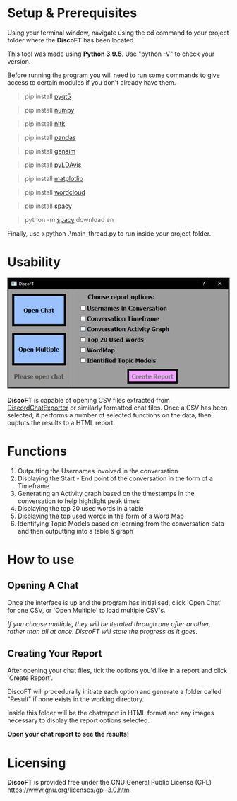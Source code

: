 # Setup & Prerequisites

Using your terminal window, navigate using the cd command to your project folder where the **DiscoFT** has been located.

This tool was made using **Python 3.9.5**. Use "python -V" to check your version. 

Before running the program you will need to run some commands to give access to certain modules if you don't already have them.

>pip install [pyqt5](https://www.riverbankcomputing.com/static/Docs/PyQt5/introduction.html)

>pip install [numpy](https://numpy.org/doc/stable/)

>pip install [nltk](https://www.nltk.org/)

>pip install [pandas](https://pandas.pydata.org/)

>pip install [gensim](https://radimrehurek.com/gensim/index.html)

>pip install [pyLDAvis](https://github.com/bmabey/pyLDAvis)

>pip install [matplotlib](https://matplotlib.org/)

>pip install [wordcloud](https://github.com/amueller/word_cloud)

>pip install [spacy](https://spacy.io/)

>python -m [spacy](https://spacy.io/) download en


Finally, use >python .\main_thread.py to run inside your project folder.

# Usability

<img src=DiscoFT_GUI.PNG>


**DiscoFT** is capable of opening CSV files extracted from [DiscordChatExporter](https://github.com/Tyrrrz/DiscordChatExporter) or similarly formatted chat files.
Once a CSV has been selected, it performs a number of selected functions on the data, then ouptuts the results to a HTML report.

# Functions

1.  Outputting the Usernames involved in the conversation
2.  Displaying the Start - End point of the conversation in the form of a Timeframe
3.  Generating an Activity graph based on the timestamps in the conversation to help hightlight peak times
4.  Displaying the top 20 used words in a table
5.  Displaying the top used words in the form of a Word Map
6.  Identifying Topic Models based on learning from the conversation data and then outputting into a table & graph

# How to use


## Opening A Chat
Once the interface is up and the program has initialised, click 'Open Chat' for one CSV, or 'Open Multiple' to load multiple CSV's.

*If you choose multiple, they will be iterated through one after another, rather than all at once. DiscoFT will state the progress as it goes.*

## Creating Your Report
After opening your chat files, tick the options you'd like in a report and click 'Create Report'.

DiscoFT will procedurally initiate each option and generate a folder called "Result" if none exists in the working directory.

Inside this folder will be the chatreport in HTML format and any images necessary to display the report options selected.

**Open your chat report to see the results!**

# Licensing
**DiscoFT** is provided free under the GNU General Public License (GPL)
https://www.gnu.org/licenses/gpl-3.0.html
